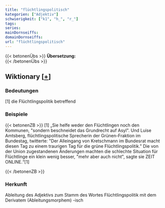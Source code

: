 ```yaml
---
title: "flüchtlingspolitisch"
kategorien: ["Adjektiv"]
schwierigkeit: ["k1", "h_", "r_"]
tags:
series:
mainDornseiffs:
domainDornseiffs:
url: "flüchtlingspolitisch"
---
```


{{< betonenÜbs >}}
**Übersetzung:**  
{{< /betonenÜbs >}}

## Wiktionary [[+](https://de.wiktionary.org/wiki/flüchtlingspolitisch)]

### Bedeutungen
[1] die Flüchtlingspolitik betreffend  

### Beispiele
{{< betonenZB >}}
[1] „Sie helfe weder den Flüchtlingen noch den Kommunen, "sondern beschneidet das Grundrecht auf Asyl". Und Luise Amtsberg, flüchtlingspolitische Sprecherin der Grünen-Fraktion im Bundestag, twitterte: "Der Alleingang von Kretschmann im Bundesrat macht diesen Tag zu einem traurigen Tag für die grüne Flüchtlingspolitik." Die von der Union zugestandenen Änderungen machten die schlechte Situation für Flüchtlinge ein klein wenig besser, "mehr aber auch nicht", sagte sie ZEIT ONLINE.“[1]  

{{< /betonenZB >}}
### Herkunft
Ableitung des Adjektivs zum Stamm des Wortes Flüchtlingspolitik mit dem Derivatem (Ableitungsmorphem) -isch  


